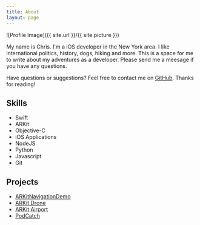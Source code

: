 ```yaml
---
title: About
layout: page
---
```


![Profile Image]({{ site.url }}/{{ site.picture }})

<p>My name is Chris. I'm a iOS developer in the New York area. I like international politics, history, dogs, hiking and more. This is a space for me to write about my adventures as a developer. Please send me a meesage if you have any questions.

Have questions or suggestions? Feel free to  contact me on [GitHub](https://github.com/chriswebb09).
Thanks for reading!</p>

<h2>Skills</h2>

<ul class="skill-list">
   <li>Swift</li>
	 <li>ARKit</li>
	 <li>Objective-C</li>
	 <li>iOS Applications</li>
	 <li>NodeJS</li>
	 <li>Python</li>
	 <li>Javascript</li>
	<li>Git</li>
</ul>

<h2>Projects</h2>

<ul>
	<li><a href="https://github.com/chriswebb09/ARKitNavigationDemo">ARKitNavigationDemo</a></li>
	<li><a href="https://github.com/chriswebb09/ARKitDrone">ARKit Drone</a></li>
	<li><a href="https://github.com/chriswebb09/ARKitAirport">ARKit Airport</a></li>
	<li><a href="https://github.com/chriswebb09/podcatcher">PodCatch</a></li>
</ul>
